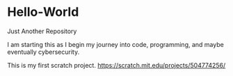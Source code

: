 # Hello-World
Just Another Repository

I am starting this as I begin my journey into code, programming, and maybe eventually cybersecurity. 

This is my first scratch project.
https://scratch.mit.edu/projects/504774256/
